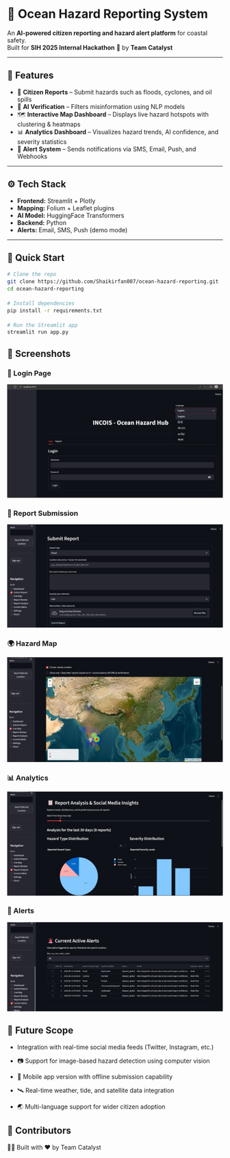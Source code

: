 # 🌊 Ocean Hazard Reporting System

An **AI-powered citizen reporting and hazard alert platform** for coastal safety.  
Built for **SIH 2025 Internal Hackathon** 🚀 by **Team Catalyst**  

---

## 🔑 Features
- 📢 **Citizen Reports** – Submit hazards such as floods, cyclones, and oil spills  
- 🤖 **AI Verification** – Filters misinformation using NLP models  
- 🗺️ **Interactive Map Dashboard** – Displays live hazard hotspots with clustering & heatmaps  
- 📊 **Analytics Dashboard** – Visualizes hazard trends, AI confidence, and severity statistics  
- 🚨 **Alert System** – Sends notifications via SMS, Email, Push, and Webhooks  

---

## ⚙️ Tech Stack
- **Frontend:** Streamlit + Plotly  
- **Mapping:** Folium + Leaflet plugins  
- **AI Model:** HuggingFace Transformers  
- **Backend:** Python  
- **Alerts:** Email, SMS, Push (demo mode)  

---

## 🚀 Quick Start

```bash
# Clone the repo
git clone https://github.com/Shaikirfan007/ocean-hazard-reporting.git
cd ocean-hazard-reporting

# Install dependencies
pip install -r requirements.txt

# Run the Streamlit app
streamlit run app.py

```

## 📸 Screenshots

### 🔐 Login Page
![Login Page](assets/login.png)

### 📝 Report Submission
![Report Form](assets/report.png)

### 🌍 Hazard Map
![Map Dashboard](assets/location.png)

### 📊 Analytics
![Analytics Dashboard](assets/analysis.png)

### 🚨 Alerts
![Alerts Demo](assets/alerts.png)

## 🔮 Future Scope
- Integration with real-time social media feeds (Twitter, Instagram, etc.)

- 📷 Support for image-based hazard detection using computer vision

- 📱 Mobile app version with offline submission capability

- 🛰️ Real-time weather, tide, and satellite data integration

- 🌏 Multi-language support for wider citizen adoption



## 🤝 Contributors

👨‍💻 Built with ❤️ by Team Catalyst